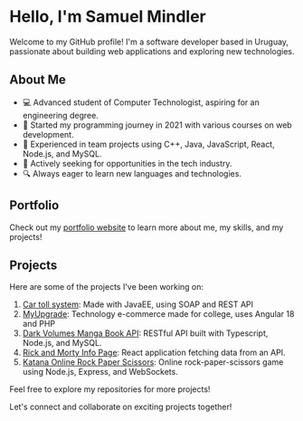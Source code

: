 # Hello, I'm Samuel Mindler

Welcome to my GitHub profile! I'm a software developer based in Uruguay, passionate about building web applications and exploring new technologies.

## About Me

- 💻 Advanced student of Computer Technologist, aspiring for an engineering degree.
- 🌱 Started my programming journey in 2021 with various courses on web development.
- 🚀 Experienced in team projects using C++, Java, JavaScript, React, Node.js, and MySQL.
- 👀 Actively seeking for opportunities in the tech industry.
- 🔍 Always eager to learn new languages and technologies.

## Portfolio

Check out my [portfolio website](https://samuxmin.github.io/samuxmin) to learn more about me, my skills, and my projects!

## Projects

Here are some of the projects I've been working on:
1. [Car toll system](https://github.com/samuxmin/TallerJava/tree/master): Made with JavaEE, using SOAP and REST API
2. [MyUpgrade](https://github.com/samuxmin/myUpgrade): Technology e-commerce made for college, uses Angular 18 and PHP
3. [Dark Volumes Manga Book API](https://github.com/samuxmin/darkVolumes): RESTful API built with Typescript, Node.js, and MySQL.
4. [Rick and Morty Info Page](https://rick-and-morty-samuxmin.netlify.app): React application fetching data from an API.
5. [Katana Online Rock Paper Scissors](https://katana-h67oo9irp-samuxmin.vercel.app/): Online rock-paper-scissors game using Node.js, Express, and WebSockets.

Feel free to explore my repositories for more projects!



Let's connect and collaborate on exciting projects together!

